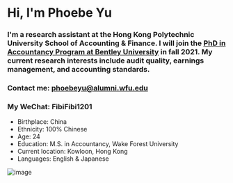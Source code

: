 # Hi, I'm **Phoebe Yu** 

### I'm a research assistant at the Hong Kong Polytechnic University School of Accounting & Finance. I will join the [PhD in Accountancy Program at Bentley University](https://www.bentley.edu/academics/phd-programs/programs) in fall 2021. My current research interests include audit quality, earnings management, and accounting standards.

### Contact me: phoebeyu@alumni.wfu.edu
### My WeChat: FibiFibi1201

- Birthplace: China
- Ethnicity: 100% Chinese
- Age: 24
- Education: M.S. in Accountancy, Wake Forest University
- Current location: Kowloon, Hong Kong
- Languages: English & Japanese

![image](file:///C:/Users/hkpu/Downloads/IMG_4560.JPG)
